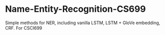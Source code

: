 # Name-Entity-Recognition-CS699
Simple methods for NER, including vanilla  LSTM, LSTM + GloVe embedding, CRF. For CSCI699
